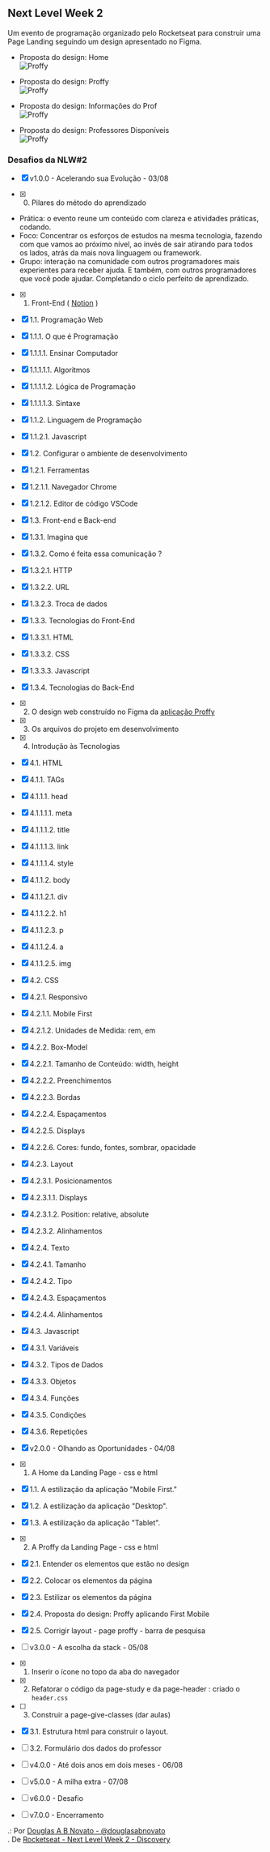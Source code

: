 ## Next Level Week 2

Um evento de programação organizado pelo Rocketseat para construir uma Page Landing seguindo um design apresentado no Figma.

- Proposta do design: Home<br/>
![Proffy](images/proposta-do-design-1.jpg)

- Proposta do design: Proffy<br/>
![Proffy](images/proposta-do-design-2.jpg)

- Proposta do design: Informações do Prof<br/>
![Proffy](images/proposta-do-design-3.jpg)

- Proposta do design: Professores Disponíveis<br/>
![Proffy](images/proposta-do-design-4.jpg)

### Desafios da NLW#2

- [x] v1.0.0 - Acelerando sua Evolução - 03/08

- [x] 0. Pilares do método do aprendizado
- Prática: o evento reune um conteúdo com clareza e atividades práticas, codando.
- Foco: Concentrar os esforços de estudos na mesma tecnologia, fazendo com que vamos ao próximo nível, ao invés de sair atirando para todos os lados, atrás da mais nova linguagem ou framework.
- Grupo: interação na comunidade com outros programadores mais experientes para receber ajuda. E também, com outros programadores que você pode ajudar. Completando o ciclo perfeito de aprendizado.

- [x] 1. Front-End ( [Notion](https://www.notion.so/Front-end-ab15ef64dbe7459aba38364cf60af9d2) )
- [x] 1.1. Programação Web
- [x] 1.1.1. O que é Programação
- [x] 1.1.1.1. Ensinar Computador 
- [x] 1.1.1.1.1. Algoritmos
- [x] 1.1.1.1.2. Lógica de Programação
- [x] 1.1.1.1.3. Sintaxe
- [x] 1.1.2. Linguagem de Programação
- [x] 1.1.2.1. Javascript 
- [x] 1.2. Configurar o ambiente de desenvolvimento
- [x] 1.2.1. Ferramentas 
- [x] 1.2.1.1. Navegador Chrome
- [x] 1.2.1.2. Editor de código VSCode
- [x] 1.3. Front-end e Back-end
- [x] 1.3.1. Imagina que
- [x] 1.3.2. Como é feita essa comunicação ?
- [x] 1.3.2.1. HTTP
- [x] 1.3.2.2. URL
- [x] 1.3.2.3. Troca de dados
- [x] 1.3.3. Tecnologias do Front-End
- [x] 1.3.3.1. HTML
- [x] 1.3.3.2. CSS
- [x] 1.3.3.3. Javascript
- [x] 1.3.4. Tecnologias do Back-End

- [x] 2. O design web construído no Figma da [aplicação Proffy](https://www.figma.com/file/GHGS126t7WYjnPZdRKChJF/?viewer=1&node-id=)

- [x] 3. Os arquivos do projeto em desenvolvimento

- [x] 4. Introdução às Tecnologias
- [x] 4.1. HTML
- [x] 4.1.1. TAGs
- [x] 4.1.1.1. head 
- [x] 4.1.1.1.1. meta
- [x] 4.1.1.1.2. title
- [x] 4.1.1.1.3. link
- [x] 4.1.1.1.4. style
- [x] 4.1.1.2. body 
- [x] 4.1.1.2.1. div
- [x] 4.1.1.2.2. h1
- [x] 4.1.1.2.3. p
- [x] 4.1.1.2.4. a
- [x] 4.1.1.2.5. img
- [x] 4.2. CSS
- [x] 4.2.1. Responsivo
- [x] 4.2.1.1. Mobile First
- [x] 4.2.1.2. Unidades de Medida: rem, em
- [x] 4.2.2. Box-Model
- [x] 4.2.2.1. Tamanho de Conteúdo: width, height
- [x] 4.2.2.2. Preenchimentos
- [x] 4.2.2.3. Bordas
- [x] 4.2.2.4. Espaçamentos
- [x] 4.2.2.5. Displays
- [x] 4.2.2.6. Cores: fundo, fontes, sombrar, opacidade
- [x] 4.2.3. Layout
- [x] 4.2.3.1. Posicionamentos
- [x] 4.2.3.1.1. Displays
- [x] 4.2.3.1.2. Position: relative, absolute
- [x] 4.2.3.2. Alinhamentos 
- [x] 4.2.4. Texto
- [x] 4.2.4.1. Tamanho
- [x] 4.2.4.2. Tipo
- [x] 4.2.4.3. Espaçamentos
- [x] 4.2.4.4. Alinhamentos
- [x] 4.3. Javascript
- [x] 4.3.1. Variáveis
- [x] 4.3.2. Tipos de Dados
- [x] 4.3.3. Objetos
- [x] 4.3.4. Funções
- [x] 4.3.5. Condições
- [x] 4.3.6. Repetições

- [x] v2.0.0 - Olhando as Oportunidades - 04/08
- [x] 1. A Home da Landing Page - css e html
- [x] 1.1. A estilização da aplicação "Mobile First."
- [x] 1.2. A estilização da aplicação "Desktop".
- [x] 1.3. A estilização da aplicação "Tablet".
- [x] 2. A Proffy da Landing Page - css e html
- [x] 2.1. Entender os elementos que estão no design
- [x] 2.2. Colocar os elementos da página
- [x] 2.3. Estilizar os elementos da página 
- [x] 2.4. Proposta do design: Proffy aplicando First Mobile
- [x] 2.5. Corrigir layout - page proffy - barra de pesquisa 

- [ ] v3.0.0 - A escolha da stack - 05/08
- [x] 1. Inserir o ícone no topo da aba do navegador
- [x] 2. Refatorar o código da page-study e da page-header : criado o `header.css`
- [ ] 3. Construir a page-give-classes (dar aulas)
- [x] 3.1. Estrutura html para construir o layout.  
- [ ] 3.2. Formulário dos dados do professor

- [ ] v4.0.0 - Até dois anos em dois meses - 06/08


- [ ] v5.0.0 - A milha extra - 07/08


- [ ] v6.0.0 - Desafio


- [ ] v7.0.0 - Encerramento

.: Por [Douglas A B Novato - @douglasabnovato](https://linktr.ee/douglasabnovato)<br/>
. De [Rocketseat - Next Level Week 2 - Discovery](https://nextlevelweek.com/inscricao/2)
